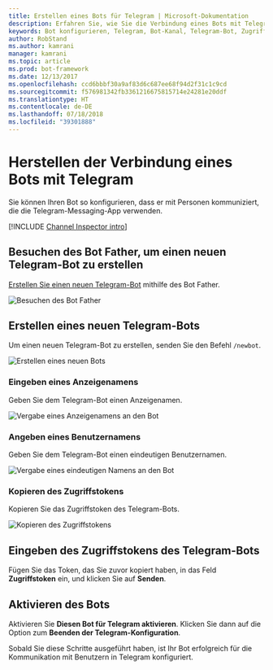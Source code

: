 ```yaml
---
title: Erstellen eines Bots für Telegram | Microsoft-Dokumentation
description: Erfahren Sie, wie Sie die Verbindung eines Bots mit Telegram konfigurieren.
keywords: Bot konfigurieren, Telegram, Bot-Kanal, Telegram-Bot, Zugriffstoken
author: RobStand
ms.author: kamrani
manager: kamrani
ms.topic: article
ms.prod: bot-framework
ms.date: 12/13/2017
ms.openlocfilehash: ccd6bbbf30a9af83d6c687ee68f94d2f31c1c9cd
ms.sourcegitcommit: f576981342fb3361216675815714e24281e20ddf
ms.translationtype: HT
ms.contentlocale: de-DE
ms.lasthandoff: 07/18/2018
ms.locfileid: "39301888"
---
```

# <a name="connect-a-bot-to-telegram"></a>Herstellen der Verbindung eines Bots mit Telegram

Sie können Ihren Bot so konfigurieren, dass er mit Personen kommuniziert, die die Telegram-Messaging-App verwenden.

[!INCLUDE [Channel Inspector intro](~/includes/snippet-channel-inspector.md)]

## <a name="visit-the-bot-father-to-create-a-new-telegram-bot"></a>Besuchen des Bot Father, um einen neuen Telegram-Bot zu erstellen

<a href="https://telegram.me/botfather" target="_blank">Erstellen Sie einen neuen Telegram-Bot</a> mithilfe des Bot Father.

![Besuchen des Bot Father](~/media/channels/tg-StepVisitBotFather.png)

## <a name="create-a-new-telegram-bot"></a>Erstellen eines neuen Telegram-Bots
Um einen neuen Telegram-Bot zu erstellen, senden Sie den Befehl `/newbot`.

![Erstellen eines neuen Bots](~/media/channels/tg-StepNewBot.png)

### <a name="specify-a-friendly-name"></a>Eingeben eines Anzeigenamens

Geben Sie dem Telegram-Bot einen Anzeigenamen.

![Vergabe eines Anzeigenamens an den Bot](~/media/channels/tg-StepNameBot.png)

### <a name="specify-a-username"></a>Angeben eines Benutzernamens

Geben Sie dem Telegram-Bot einen eindeutigen Benutzernamen.

![Vergabe eines eindeutigen Namens an den Bot](~/media/channels/tg-StepUsername.png)

### <a name="copy-the-access-token"></a>Kopieren des Zugriffstokens

Kopieren Sie das Zugriffstoken des Telegram-Bots.

![Kopieren des Zugriffstokens](~/media/channels/tg-StepBotCreated.png)

## <a name="enter-the-telegram-bots-access-token"></a>Eingeben des Zugriffstokens des Telegram-Bots

Fügen Sie das Token, das Sie zuvor kopiert haben, in das Feld **Zugriffstoken** ein, und klicken Sie auf **Senden**.

## <a name="enable-the-bot"></a>Aktivieren des Bots
Aktivieren Sie **Diesen Bot für Telegram aktivieren**. Klicken Sie dann auf die Option zum **Beenden der Telegram-Konfiguration**.

Sobald Sie diese Schritte ausgeführt haben, ist Ihr Bot erfolgreich für die Kommunikation mit Benutzern in Telegram konfiguriert.
